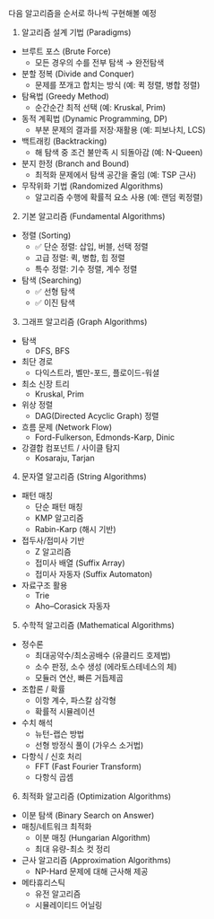 다음 알고리즘을 순서로 하나씩 구현해볼 예정

1. 알고리즘 설계 기법 (Paradigms)
- 브루트 포스 (Brute Force)
    - 모든 경우의 수를 전부 탐색 → 완전탐색
- 분할 정복 (Divide and Conquer)
    - 문제를 쪼개고 합치는 방식 (예: 퀵 정렬, 병합 정렬)
- 탐욕법 (Greedy Method)
    - 순간순간 최적 선택 (예: Kruskal, Prim)
- 동적 계획법 (Dynamic Programming, DP)
    - 부분 문제의 결과를 저장·재활용 (예: 피보나치, LCS)
- 백트래킹 (Backtracking)
    - 해 탐색 중 조건 불만족 시 되돌아감 (예: N-Queen)
- 분지 한정 (Branch and Bound)
    - 최적화 문제에서 탐색 공간을 줄임 (예: TSP 근사)
- 무작위화 기법 (Randomized Algorithms)
    - 알고리즘 수행에 확률적 요소 사용 (예: 랜덤 퀵정렬)

2. 기본 알고리즘 (Fundamental Algorithms)
- 정렬 (Sorting)
    - ✅ 단순 정렬: 삽입, 버블, 선택 정렬
    - 고급 정렬: 퀵, 병합, 힙 정렬
    - 특수 정렬: 기수 정렬, 계수 정렬
- 탐색 (Searching)
    - ✅ 선형 탐색
    - ✅ 이진 탐색

3. 그래프 알고리즘 (Graph Algorithms)
- 탐색
    - DFS, BFS
- 최단 경로
    - 다익스트라, 벨만-포드, 플로이드-워셜
- 최소 신장 트리
    - Kruskal, Prim
- 위상 정렬
    - DAG(Directed Acyclic Graph) 정렬
- 흐름 문제 (Network Flow)
    - Ford-Fulkerson, Edmonds-Karp, Dinic
- 강결합 컴포넌트 / 사이클 탐지
    - Kosaraju, Tarjan

4. 문자열 알고리즘 (String Algorithms)
- 패턴 매칭
    - 단순 패턴 매칭
    - KMP 알고리즘
    - Rabin-Karp (해시 기반)
- 접두사/접미사 기반
    - Z 알고리즘
    - 접미사 배열 (Suffix Array)
    - 접미사 자동자 (Suffix Automaton)
- 자료구조 활용
    - Trie
    - Aho–Corasick 자동자

5. 수학적 알고리즘 (Mathematical Algorithms)
- 정수론
    - 최대공약수/최소공배수 (유클리드 호제법)
    - 소수 판정, 소수 생성 (에라토스테네스의 체)
    - 모듈러 연산, 빠른 거듭제곱
- 조합론 / 확률
    - 이항 계수, 파스칼 삼각형
    - 확률적 시뮬레이션
- 수치 해석
    - 뉴턴-랩슨 방법
    - 선형 방정식 풀이 (가우스 소거법)
- 다항식 / 신호 처리
    - FFT (Fast Fourier Transform)
    - 다항식 곱셈

6. 최적화 알고리즘 (Optimization Algorithms)
- 이분 탐색 (Binary Search on Answer)
- 매칭/네트워크 최적화
    - 이분 매칭 (Hungarian Algorithm)
    - 최대 유량-최소 컷 정리
- 근사 알고리즘 (Approximation Algorithms)
    - NP-Hard 문제에 대해 근사해 제공
- 메타휴리스틱
    - 유전 알고리즘
    - 시뮬레이티드 어닐링

<!-- 7. 고급 알고리즘 (Advanced Topics)
- 현대 CS/AI/데이터 과학에서 자주 다룸.
- 데이터 압축
- 허프만 코딩
- LZ77, LZ78
- 암호학
- RSA, ECC
- 해시 함수
- 머신러닝 기초
- 선형 회귀, 로지스틱 회귀
- 결정 트리, 랜덤 포레스트
- 신경망, 강화학습
- 병렬/분산 알고리즘
- MapReduce
- 분산 합의 알고리즘 (Paxos, Raft) -->